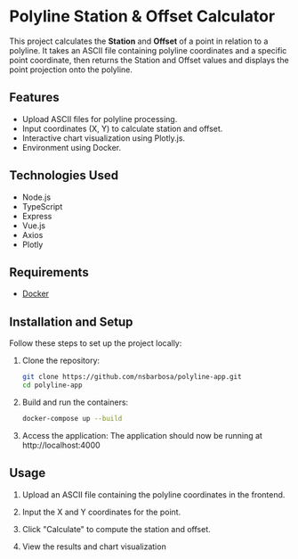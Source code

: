 # Polyline Station & Offset Calculator

This project calculates the **Station** and **Offset** of a point in relation to a polyline. 
It takes an ASCII file containing polyline coordinates and a specific point coordinate, then returns the Station and Offset values and displays the point projection onto the polyline.

## Features
- Upload ASCII files for polyline processing.
- Input coordinates (X, Y) to calculate station and offset.
- Interactive chart visualization using Plotly.js.
- Environment using Docker.

## Technologies Used
- Node.js
- TypeScript
- Express
- Vue.js
- Axios
- Plotly
## Requirements
- [Docker](https://www.docker.com)


## Installation and Setup

Follow these steps to set up the project locally:

1. Clone the repository:
   ```bash
   git clone https://github.com/nsbarbosa/polyline-app.git
   cd polyline-app
2. Build and run the containers:
   ```bash
   docker-compose up --build
3. Access the application:
  The application should now be running at http://localhost:4000

## Usage
1. Upload an ASCII file containing the polyline coordinates in the frontend.
2. Input the X and Y coordinates for the point.

3. Click "Calculate" to compute the station and offset.
4. View the results and chart visualization
